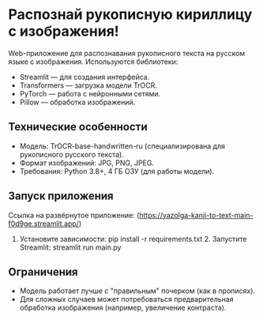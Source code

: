 # Распознай рукописную кириллицу с изображения!

Web-приложение для распознавания рукописного текста на русском языке с изображения. Используются библиотеки:
- Streamlit — для создания интерфейса.
- Transformers — загрузка модели TrOCR.
- PyTorch — работа с нейронными сетями.
- Pillow — обработка изображений.

## Технические особенности
- Модель: TrOCR-base-handwritten-ru (специализирована для рукописного русского текста).
- Формат изображений: JPG, PNG, JPEG.
- Требования: Python 3.8+, 4 ГБ ОЗУ (для работы модели).

## Запуск приложения

Ссылка на развёрнутое приложение: (https://yazolga-kanji-to-text-main-f0d9ge.streamlit.app/)

1. Установите зависимости:
     pip install -r requirements.txt
   2. Запустите Streamlit:
     streamlit run main.py
   
## Ограничения
- Модель работает лучше с "правильным" почерком (как в прописях).
- Для сложных случаев может потребоваться предварительная обработка изображения (например, увеличение контраста).
